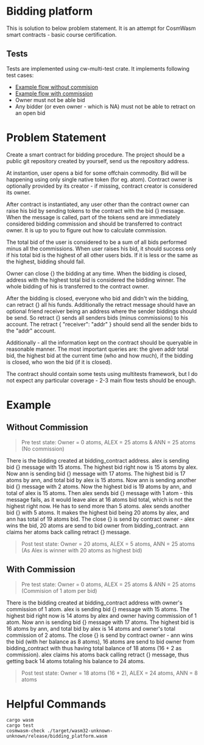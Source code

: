 # Bidding platform
This is solution to below problem statement. It is an attempt for CosmWasm smart contracts - basic course certification.

## Tests
Tests are implemented using cw-multi-test crate. It implements following test cases:
* [Example flow without commision](#without-commission)
* [Example flow with commission](#with-commission)
* Owner must not be able bid
* Any bidder (or even owner - which is NA) must not be able to retract on an open bid

# Problem Statement
Create a smart contract for bidding procedure. The project should be a public git repository created by yourself, send us the repository address.

At instantion, user opens a bid for some offchain commodity. Bid will be happening using only single native token (for eg. atom). Contract owner is optionally provided by its creator - if missing, contract creator is considered its owner.

After contract is instantiated, any user other than the contract owner can raise his bid by sending tokens to the contract with the bid {} message. When the message is called, part of the tokens send are immediately considered
bidding commission and should be transferred to contract owner. It is up to you to figure out how to calculate commission.

The total bid of the user is considered to be a sum of all bids performed minus all the commissions. When user raises his bid, it should success only if his total bid is the highest of all other users bids. If it is less or the same as
the highest, bidding should fail.

Owner can close {} the bidding at any time. When the bidding is closed, address with the highest total bid is considered the bidding winner. The whole bidding of his is transferred to the contract owner.

After the bidding is closed, everyone who bid and didn't win the bidding, can retract {} all his funds. Additionally the retract message should have an optional friend receiver being an address where the sender biddings should be send. So retract {} sends all senders bids (minus commissions) to his account. The retract { "receiver": "addr" } should send all the sender bids to the "addr" account.

Additionally - all the information kept on the contract should be queryable in reasonable manner. The most important queries are: the given addr total bid, the highest bid at the current time (who and how much), if the bidding is closed, who won the bid (if it is closed).

The contract should contain some tests using multitests framework, but I do not expect any particular coverage - 2-3 main flow tests should be enough.

# Example
## Without Commission
>Pre test state: Owner = 0 atoms, ALEX = 25 atoms & ANN = 25 atoms (No commission)

There is the bidding created at bidding_contract address. alex is sending bid {} message with 15 atoms. The highest bid right now is 15 atoms by alex. Now ann is sending bid {} message with 17 atoms. The highest bid is 17 atoms by ann, and total bid by alex is 15 atoms. Now ann is sending another bid {} message with 2 atoms. Now the highest bid is 19 atoms by ann, and total of alex is 15 atoms. Then alex sends bid {} message with 1 atom - this message fails, as it would leave alex at 16 atoms bid total, which is not the highest right now. He has to send more than 5 atoms. alex sends another bid {} with 5 atoms. It makes the highest bid being 20 atoms by alex, and ann has total of 19 atoms bid. The close {} is send by contract owner - alex wins the bid, 20 atoms are send to bid owner from bidding_contract. ann claims her atoms back calling retract {} message.

>Post test state: Owner = 20 atoms, ALEX = 5 atoms, ANN = 25 atoms (As Alex is winner with 20 atoms as highest bid)

## With Commission
>Pre test state: Owner = 0 atoms, ALEX = 25 atoms & ANN = 25 atoms (Commision of 1 atom per bid)

There is the bidding created at bidding_contract address with owner's commission of 1 atom. alex is sending bid {} message with 15 atoms. The highest bid right now is 14 atoms by alex and owner having commission of 1 atom. Now ann is sending bid {} message with 17 atoms. The highest bid is 16 atoms by ann, and total bid by alex is 14 atoms and owner's total commission of 2 atoms. The close {} is send by contract owner - ann wins the bid (with her balance as 8 atoms), 16 atoms are send to bid owner from bidding_contract with thus having total balance of 18 atoms (16 + 2 as commission). alex claims his atoms back calling retract {} message, thus getting back 14 atoms totaling his balance to 24 atoms.

>Post test state: Owner = 18 atoms (16 + 2), ALEX = 24 atoms, ANN = 8 atoms

# Helpful Commands

```
cargo wasm
cargo test
cosmwasm-check ./target/wasm32-unknown-unknown/release/bidding_platform.wasm
```

